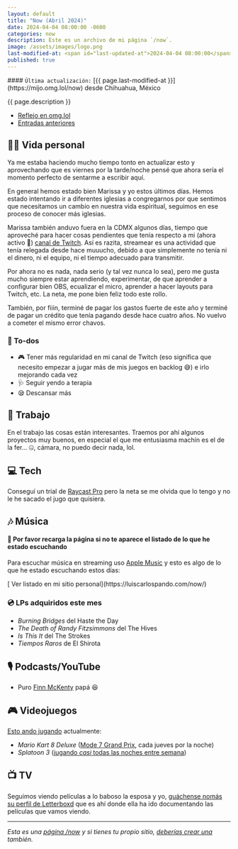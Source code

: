 ```yaml
---
layout: default
title: "Now (Abril 2024)"
date: 2024-04-04 08:00:00 -0600
categories: now
description: Este es un archivo de mi página `/now`.
image: /assets/images/logo.png
last-modified-at: <span id="last-updated-at">2024-04-04 08:00:00</span>
published: true
---
```


<div class="card last-updated my-3 text-center">
<div class="card-body rounded">
#### <code>Última actualización:</code> [{{ page.last-modified-at }}](https://mijo.omg.lol/now) desde Chihuahua, México
</div>
</div>

<p class="text-center">{{ page.description }}</p>

<div class="text-center">
<ul class="list-inline">
<li class="list-inline-item">
<a class="btn btn-primary btn-sm" href="https://mijo.omg.lol/now">
<i class="fa-solid fa-heart"></i> Reflejo en omg.lol
</a>
</li>
<li class="list-inline-item">
<a class="btn btn-primary btn-sm" href="{{ site.url }}/category/now/">
<i class="fa-solid fa-list-ul"></i> Entradas anteriores
</a>
</li>
</ul>
</div>

## 👦🏻 Vida personal
Ya me estaba haciendo mucho tiempo tonto en actualizar esto y aprovechando que es viernes por la tarde/noche pensé que ahora sería el momento perfecto de sentarme a escribir aquí.

En general hemos estado bien Marissa y yo estos últimos días. Hemos estado intentando ir a diferentes iglesias a congregarnos por que sentimos que necesitamos un cambio en nuestra vida espiritual, seguimos en ese proceso de conocer más iglesias.

Marissa también anduvo fuera en la CDMX algunos días, tiempo que aproveché para hacer cosas pendientes que tenía respecto a mi (ahora activo 🥳) [canal de Twitch](https://mijo.url.lol/twitch). Así es razita, streamear es una actividad que tenía relegada desde hace muuucho, debido a que simplemente no tenía ni el dinero, ni el equipo, ni el tiempo adecuado para transmitir.

Por ahora no es nada, nada serio (y tal vez nunca lo sea), pero me gusta mucho siempre estar aprendiendo, experimentar, de que aprender a configurar bien OBS, ecualizar el micro, aprender a hacer layouts para Twitch, etc. La neta, me pone bien feliz todo este rollo.

También, por fiiin, terminé de pagar los gastos fuerte de este año y terminé de pagar un crédito que tenía pagando desde hace cuatro años. No vuelvo a cometer el mismo error chavos.

### 📝 To-dos
- 🎮 Tener más regularidad en mi canal de Twitch (eso significa que necesito empezar a jugar más de mis juegos en backlog 😅) e irlo mejorando cada vez
- 🩺 Seguir yendo a terapia
- 😪 Descansar más

## 💼 Trabajo
En el trabajo las cosas están interesantes. Traemos por ahí algunos proyectos muy buenos, en especial el que me entusiasma machín es el de la fer... 🤐, cámara, no puedo decir nada, lol.

## 💻 Tech
Conseguí un trial de [Raycast Pro](https://www.raycast.com/pro) pero la neta se me olvida que lo tengo y no le he sacado el jugo que quisiera.

## 🎶 Música
#### 🔄 Por favor recarga la página si no te aparece el listado de lo que he estado escuchando
Para escuchar música en streaming uso [Apple Music](https://music.apple.com/profile/luiscarlospando) y esto es algo de lo que he estado escuchando estos días:

<ul id="lastfm-top-artists"></ul>

<span class="omg-lol-now-page-element">
[<i class="fa-solid fa-up-right-from-square"></i> Ver listado en mi sitio personal](https://luiscarlospando.com/now/)
</span>

### 💿 LPs adquiridos este mes
- *Burning Bridges* del Haste the Day
- *The Death of Randy Fitzsimmons* del The Hives
- *Is This It* del The Strokes
- *Tiempos Raros* de El Shirota

## 🎙 Podcasts/YouTube
- Puro [Finn McKenty](https://www.youtube.com/@FinnMckentyPRMBA) papá 😆

## 🎮 Videojuegos
[Esto ando jugando](https://luiscarlospando.com/games) actualmente:

- *Mario Kart 8 Deluxe* ([Mode 7 Grand Prix](https://luiscarlospando.com/games/mario-kart/), cada jueves por la noche)
- *Splatoon 3* ([jugando *casi* todas las noches entre semana](https://luiscarlospando.com/games/splatoon/))

## 📺 TV
Seguimos viendo películas a lo baboso la esposa y yo, [guáchense nomás su perfil de Letterboxd](https://letterboxd.com/primitivegirl/films/diary/) que es ahí donde ella ha ido documentando las películas que vamos viendo.

---

*Esta es una [página /now](https://nownownow.com/about) y si tienes tu propio sitio, [deberías crear una](https://nownownow.com/about) también.*
